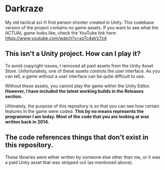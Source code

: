 # Darkraze
My old tactical sci-fi first person shooter created in Unity. This codebase version of the project contains no game assets. If you want to see what the ACTUAL game looks like, check the YouTube link here: https://www.youtube.com/watch?v=xoTc4aVz7z4

## This isn't a Unity project. How can I play it?
To avoid copyright issues, I removed all paid assets from the Unity Asset Store. Unfortunately, one of these assets controls the user interface. As you can tell, a game without a user interface can be quite difficult to use.

Without these assets, you cannot play the game within the Unity Editor. **However, I have included the latest working builds in the Releases section.**

Ultimately, the purpose of this repository is so that you can see how certain features in the game were coded. **This by no means represents the programmer I am today. Most of the code that you are looking at was written back in 2014.**

## The code references things that don't exist in this repository.
These libraries were either written by someone else other than me, or it was a paid Unity asset that was stripped out (as mentioned above).
